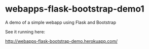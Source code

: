 # webapps-flask-bootstrap-demo1

A demo of a simple webapp using Flask and Bootstrap

See it running here:

http://webapps-flask-bootstrap-demo.herokuapp.com/

